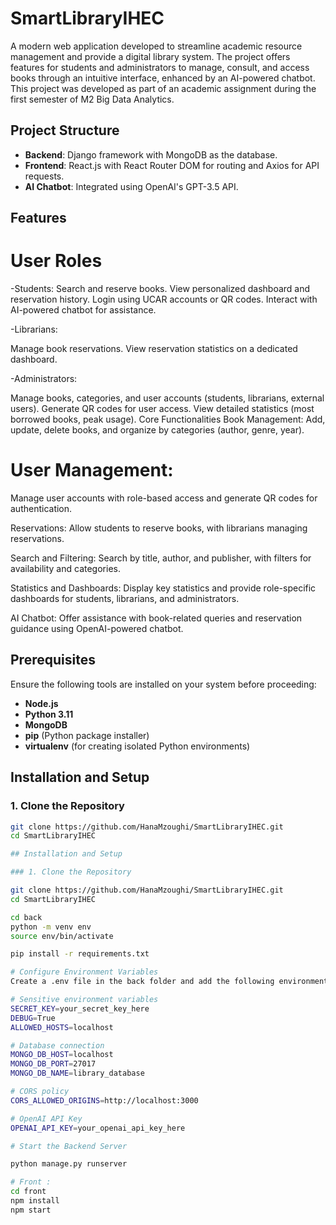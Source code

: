 # SmartLibraryIHEC

A modern web application developed to streamline academic resource management and provide a digital library system. The project offers features for students and administrators to manage, consult, and access books through an intuitive interface, enhanced by an AI-powered chatbot.
This project was developed as part of an academic assignment during the first semester of M2 Big Data Analytics.

## Project Structure

- **Backend**: Django framework with MongoDB as the database.  
- **Frontend**: React.js with React Router DOM for routing and Axios for API requests.  
- **AI Chatbot**: Integrated using OpenAI's GPT-3.5 API.

## Features
# User Roles
-Students:
Search and reserve books.
View personalized dashboard and reservation history.
Login using UCAR accounts or QR codes.
Interact with AI-powered chatbot for assistance.

-Librarians:

Manage book reservations.
View reservation statistics on a dedicated dashboard.

-Administrators:

Manage books, categories, and user accounts (students, librarians, external users).
Generate QR codes for user access.
View detailed statistics (most borrowed books, peak usage).
Core Functionalities
Book Management:
Add, update, delete books, and organize by categories (author, genre, year).

# User Management:
Manage user accounts with role-based access and generate QR codes for authentication.

Reservations:
Allow students to reserve books, with librarians managing reservations.

Search and Filtering:
Search by title, author, and publisher, with filters for availability and categories.

Statistics and Dashboards:
Display key statistics and provide role-specific dashboards for students, librarians, and administrators.

AI Chatbot:
Offer assistance with book-related queries and reservation guidance using OpenAI-powered chatbot.


## Prerequisites

Ensure the following tools are installed on your system before proceeding:

- **Node.js**  
- **Python 3.11**  
- **MongoDB**  
- **pip** (Python package installer)  
- **virtualenv** (for creating isolated Python environments)

## Installation and Setup

### 1. Clone the Repository

```bash
git clone https://github.com/HanaMzoughi/SmartLibraryIHEC.git
cd SmartLibraryIHEC

## Installation and Setup

### 1. Clone the Repository

git clone https://github.com/HanaMzoughi/SmartLibraryIHEC.git
cd SmartLibraryIHEC

cd back
python -m venv env
source env/bin/activate

pip install -r requirements.txt

# Configure Environment Variables
Create a .env file in the back folder and add the following environment variables:

# Sensitive environment variables
SECRET_KEY=your_secret_key_here
DEBUG=True
ALLOWED_HOSTS=localhost

# Database connection
MONGO_DB_HOST=localhost
MONGO_DB_PORT=27017
MONGO_DB_NAME=library_database

# CORS policy
CORS_ALLOWED_ORIGINS=http://localhost:3000

# OpenAI API Key
OPENAI_API_KEY=your_openai_api_key_here

# Start the Backend Server

python manage.py runserver

# Front :
cd front
npm install
npm start



